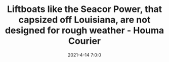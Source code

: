 ---
"title": "Liftboats like the Seacor Power, that capsized off Louisiana, are not designed for rough weather - Houma Courier"
"date": "2021-4-14 7:0:0"
"feed_name": "GOOGLENEWS"
"feed_website": "https://news.google.com/search?q=drilling%2Bincident&hl=en-US&gl=US&ceid=US:en"
"feed_rss": "https://news.google.com/rss/search?q=drilling%2Bincident&hl=en-US&gl=US&ceid=US:en"
"link": "https://www.houmatoday.com/story/news/2021/04/14/seacor-power-lift-boat-capsized-louisiana-what-kind/7230210002/"
"file": "_posts/2021-1-1-3afeece9989396361403a94a9d29faecac8f0eeb.md"
"accident": "0"
"drilling": "0"
---